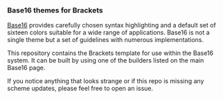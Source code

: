 ### Base16 themes for Brackets

[Base16](https://github.com/chriskempson/base16) provides carefully chosen syntax highlighting and a default set
of sixteen colors suitable for a wide range of applications. Base16 is 
not a single theme but a set of guidelines with numerous
implementations.

This repository contains the Brackets template for use within the Base16 system. It can be built
by using one of the builders listed on the main Base16 page.

If you notice anything that looks strange or if this repo is missing
any scheme updates, please feel free to open an issue.
